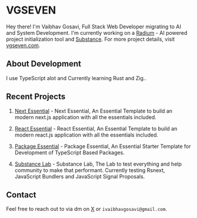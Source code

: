 # VGSEVEN

Hey there! I'm Vaibhav Gosavi, Full Stack Web Developer migrating to AI and System Development. I'm currently working on a [Radium](https://github.com/radiumlabs) - AI powered project initialization tool and [Substance](https://github.com/silversubstance). For more project details, visit [vgseven.com](https://vgseven.com).

## About Development

I use TypeScript alot and Currently learning Rust and Zig..

## Recent Projects

1. [Next Essential](https://github.com/radiumlabs/next-essential) - Next Essential, An Essential Template to build an modern next.js application with all the essentials included.

2. [React Essential](https://github.com/radiumlabs/react-essential) - React Essential, An Essential Template to build an modern react.js application with all the essentials included.

3. [Package Essential](https://github.com/radiumlabs/package-essential) - Package Essential, An Essential Starter Template for Development of TypeScript Based Packages.

4. [Substance Lab](https://github.com/substancelabs) - Substance Lab, The Lab to test everything and help community to make that performant. Currently testing Rsnext, JavaScript Bundlers and JavaScript Signal Proposals.

## Contact

Feel free to reach out to via dm on [X](https://www.x.com/vgsevenn) or `ivaibhavgosavi@gmail.com`.
